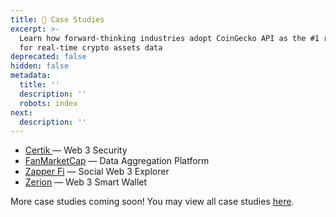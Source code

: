 ```yaml
---
title: 📄 Case Studies
excerpt: >-
  Learn how forward-thinking industries adopt CoinGecko API as the #1 resource
  for real-time crypto assets data
deprecated: false
hidden: false
metadata:
  title: ''
  description: ''
  robots: index
next:
  description: ''
---
```

* [Certik ](https://landing.coingecko.com/api-for-business/resources/certik-case-study/) — Web 3 Security
* [FanMarketCap](https://landing.coingecko.com/api-for-business/resources/fanmarketcap/) — Data Aggregation Platform
* [Zapper Fi](https://landing.coingecko.com/api-for-business/resources/zapper-case-study/) — Social Web 3 Explorer
* [Zerion](https://landing.coingecko.com/api-for-business/resources/zerion/) — Web 3 Smart Wallet

More case studies coming soon! You may view all case studies [here](https://landing.coingecko.com/api-for-business/resources).
